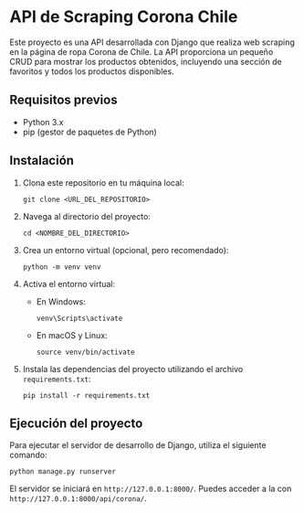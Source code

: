 # API de Scraping Corona Chile

Este proyecto es una API desarrollada con Django que realiza web scraping en la página de ropa Corona de Chile. La API proporciona un pequeño CRUD para mostrar los productos obtenidos, incluyendo una sección de favoritos y todos los productos disponibles.

## Requisitos previos

- Python 3.x
- pip (gestor de paquetes de Python)

## Instalación

1. Clona este repositorio en tu máquina local:
   ```
   git clone <URL_DEL_REPOSITORIO>
   ```

2. Navega al directorio del proyecto:
   ```
   cd <NOMBRE_DEL_DIRECTORIO>
   ```

3. Crea un entorno virtual (opcional, pero recomendado):
   ```
   python -m venv venv
   ```

4. Activa el entorno virtual:
   - En Windows:
     ```
     venv\Scripts\activate
     ```
   - En macOS y Linux:
     ```
     source venv/bin/activate
     ```

5. Instala las dependencias del proyecto utilizando el archivo `requirements.txt`:
   ```
   pip install -r requirements.txt
   ```

## Ejecución del proyecto

Para ejecutar el servidor de desarrollo de Django, utiliza el siguiente comando:

```
python manage.py runserver
```

El servidor se iniciará en `http://127.0.0.1:8000/`.
Puedes acceder a la con `http://127.0.0.1:8000/api/corona/`.
